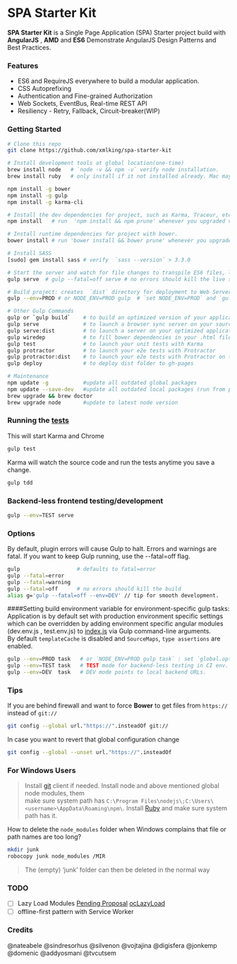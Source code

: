 
SPA Starter Kit
=========

**SPA Starter Kit** is a Single Page Application (SPA) Starter project build with **AngularJS** , **AMD** and **ES6**
Demonstrate AngularJS Design Patterns and Best Practices.   

### Features

* ES6 and RequireJS everywhere to build a modular application.
* CSS Autoprefixing
* Authentication and Fine-grained Authorization
* Web Sockets, EventBus, Real-time REST API
* Resiliency - Retry, Fallback, Circuit-breaker(WIP)


### Getting Started

```bash
# Clone this repo
git clone https://github.com/xmlking/spa-starter-kit

# Install development tools at global location(one-time)
brew install node   # `node -v && npm -v` verify node installation. 
brew install ruby   # only install if it not installed already. Mac may already have it at `/usr/bin/ruby` 

npm install -g bower
npm install -g gulp
npm install -g karma-cli

# Install the dev dependencies for project, such as Karma, Traceur, etc.
npm install   # run  'npm install && npm prune' whenever you upgraded versions in package.json.

# Install runtime dependencies for project with bower.
bower install # run 'bower install && bower prune' whenever you upgraded versions in bower.json.

# Install SASS
[sudo] gem install sass # verify  `sass --version` > 3.3.0

# Start the server and watch for file changes to transpile ES6 files, live reload pages etc. 
gulp serve  # gulp --fatal=off serve # no errors should kill the live server.

# Build project: creates  `dist` directory for deployment to Web Servers. 
gulp --env=PROD # or NODE_ENV=PROD gulp  # `set NODE_ENV=PROD` and `gulp` for windows

# Other Gulp Commands
gulp or `gulp build`    # to build an optimized version of your application in /dist
gulp serve              # to launch a browser sync server on your source files
gulp serve:dist         # to launch a server on your optimized application
gulp wiredep            # to fill bower dependencies in your .html file(s)
gulp test               # to launch your unit tests with Karma
gulp protractor         # to launch your e2e tests with Protractor
gulp protractor:dist    # to launch your e2e tests with Protractor on the dist files
gulp deploy             # to deploy dist folder to gh-pages

# Maintenance 
npm update -g           #update all outdated global packages
npm update --save-dev   #update all outdated local packages (run from project directory) 
brew upgrade && brew doctor
brew upgrade node       #update to latest node version
```

### Running the [tests](./test/)
This will start Karma and Chrome
```bash
gulp test
```
Karma will watch the source code and run the tests anytime you save a change.
```bash
gulp tdd
```

### Backend-less frontend testing/development 
```bash
gulp --env=TEST serve
```

### Options
By default, plugin errors will cause Gulp to halt. Errors and warnings are fatal. 
If you want to keep Gulp running, use the --fatal=off flag. 
```bash
gulp                  # defaults to fatal=error
gulp --fatal=error
gulp --fatal=warning
gulp --fatal=off      # no errors should kill the build
alias g='gulp --fatal=off --env=DEV' // tip for smooth development.
```
####Setting build environment variable for environment-specific gulp tasks: 
Application is by default set with production environment specific settings which can be overridden 
by adding environment specific angular modules (dev.env.js , test.env.js) to [index.js](./app/scripts/index.js) via Gulp command-line arguments.  
By default `templateCache` is disabled and `SourceMaps`, `type assertions` are enabled.  
```bash
gulp --env=PROD task   # or `NODE_ENV=PROD gulp task` : set `global.optimize = true`. This will disable SourceMaps,type assertions  and enable templateCache    
gulp --env=TEST task   # TEST mode for backend-less testing in CI env. data from [fixtures](./test/fixtures) will be served.
gulp --env=DEV  task   # DEV mode points to local backend URLs.
```

### Tips
If you are behind firewall and want to force **Bower** to get files from `https://` instead of `git://`
```bash
git config --global url."https://".insteadOf git://
```
In case you want to revert that global configuration change
```bash
git config --global --unset url."https://".insteadOf
```
    
### For Windows Users
>Install [git](http://git-scm.com/downloads) client if needed.
Install node and above mentioned global node modules, them  
make sure system path has `C:\Program Files\nodejs\;C:\Users\<username>\AppData\Roaming\npm\`. 
Install [Ruby](http://rubyinstaller.org/downloads/) and make sure system path has it. 

How to delete the `node_modules` folder when Windows complains that file or path names are too long?
```bash
mkdir junk
robocopy junk node_modules /MIR
```
>The (empty) ‘junk’ folder can then be deleted in the normal way

### TODO
- [ ] Lazy Load Modules 
[Pending Proposal](https://groups.google.com/forum/#!topic/angular/w0ZEBz02l8s)
[ocLazyLoad](http://blog.getelementsbyidea.com/load-a-module-on-demand-with-angularjs/)
- [ ] offline-first pattern with Service Worker
 
### Credits
@nateabele @sindresorhus @silvenon @vojtajina @digisfera  @jonkemp @domenic @addyosmani @tvcutsem

